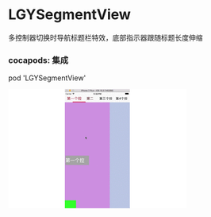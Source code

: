 # LGYSegmentView
多控制器切换时导航标题栏特效，底部指示器跟随标题长度伸缩

### cocapods: 集成
pod 'LGYSegmentView'

![image](https://github.com/Coderplayer/LGYSegmentView/blob/master/ScreenShot/segment.gif)
